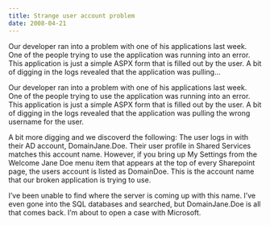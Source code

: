 ```yaml
---
title: Strange user account problem
date: 2008-04-21
---
```


Our developer ran into a problem with one of his applications last week. One of the people trying to use the application was running into an error. This application is just a simple ASPX form that is filled out by the user. A bit of digging in the logs revealed that the application was pulling…


<!-- end -->

Our developer ran into a problem with one of his applications last week. One of the people trying to use the application was running into an error. This application is just a simple ASPX form that is filled out by the user. A bit of digging in the logs revealed that the application was pulling the wrong username for the user.

A bit more digging and we discoverd the following: The user logs in with their AD account, DomainJane.Doe. Their user profile in Shared Services matches this account name. However, if you bring up My Settings from the Welcome Jane Doe menu item that appears at the top of every Sharepoint page, the users account is listed as DomainDoe. This is the account name that our broken application is trying to use. 

I’ve been unable to find where the server is coming up with this name. I’ve even gone into the SQL databases and searched, but DomainJane.Doe is all that comes back. I’m about to open a case with Microsoft.


